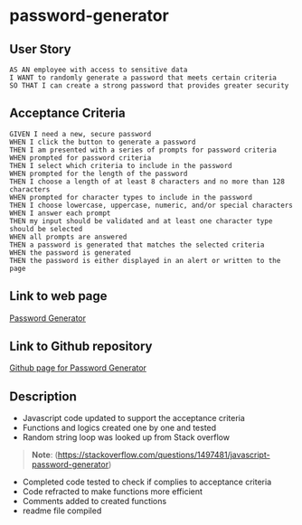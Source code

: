 # password-generator

## User Story

```
AS AN employee with access to sensitive data
I WANT to randomly generate a password that meets certain criteria
SO THAT I can create a strong password that provides greater security
```

## Acceptance Criteria

```
GIVEN I need a new, secure password
WHEN I click the button to generate a password
THEN I am presented with a series of prompts for password criteria
WHEN prompted for password criteria
THEN I select which criteria to include in the password
WHEN prompted for the length of the password
THEN I choose a length of at least 8 characters and no more than 128 characters
WHEN prompted for character types to include in the password
THEN I choose lowercase, uppercase, numeric, and/or special characters
WHEN I answer each prompt
THEN my input should be validated and at least one character type should be selected
WHEN all prompts are answered
THEN a password is generated that matches the selected criteria
WHEN the password is generated
THEN the password is either displayed in an alert or written to the page
```
## Link to web page
[Password Generator](https://eamahma.github.io/password-generator/)

## Link to Github repository
[Github page for Password Generator](https://github.com/eamahma/password-generator)


## Description
* Javascript code updated to support the acceptance criteria
* Functions and logics created one by one and tested
* Random string loop was looked up from Stack overflow
> **Note**: (https://stackoverflow.com/questions/1497481/javascript-password-generator)
* Completed code tested to check if complies to acceptance criteria
* Code refracted to make functions more efficient
* Comments added to created functions
* readme file compiled